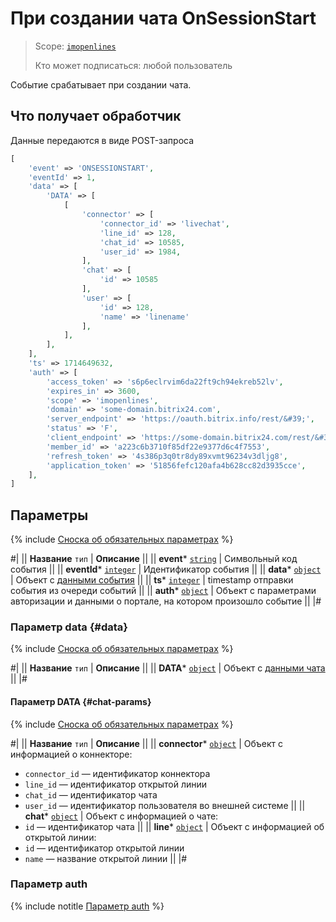 # При создании чата OnSessionStart

> Scope: [`imopenlines`](../../../scopes/permissions.md) 
>
> Кто может подписаться: любой пользователь

Событие срабатывает при создании чата.

## Что получает обработчик

Данные передаются в виде POST-запроса

```php
[
    'event' => 'ONSESSIONSTART',
    'eventId' => 1,
    'data' => [
        'DATA' => [
            [
                'connector' => [
                    'connector_id' => 'livechat',
                    'line_id' => 128,
                    'chat_id' => 10585,
                    'user_id' => 1984,
                ],
                'chat' => [
                    'id' => 10585
                ],
                'user' => [
                    'id' => 128,
                    'name' => 'linename'
                ],
            ],
        ],
    ],
    'ts' => 1714649632,
    'auth' => [
        'access_token' => 's6p6eclrvim6da22ft9ch94ekreb52lv',
        'expires_in' => 3600,
        'scope' => 'imopenlines',
        'domain' => 'some-domain.bitrix24.com',
        'server_endpoint' => 'https://oauth.bitrix.info/rest/&#39;',
        'status' => 'F',
        'client_endpoint' => 'https://some-domain.bitrix24.com/rest/&#39;',
        'member_id' => 'a223c6b3710f85df22e9377d6c4f7553',
        'refresh_token' => '4s386p3q0tr8dy89xvmt96234v3dljg8',
        'application_token' => '51856fefc120afa4b628cc82d3935cce',
    ],
]
```

## Параметры

{% include [Сноска об обязательных параметрах](../../../../_includes/required.md) %}

#|
|| **Название**
`тип` | **Описание** ||
|| **event***
[`string`](../../../data-types.md) | Символьный код события ||
|| **eventId***
[`integer`](../../../data-types.md) | Идентификатор события ||
|| **data***
[`object`](../../../data-types.md) | Объект с [данными события](#data) ||
|| **ts***
[`integer`](../../../data-types.md) | timestamp отправки события из очереди событий ||
|| **auth***
[`object`](../../../data-types.md) | Объект с параметрами авторизации и данными о портале, на котором произошло событие ||
|#

### Параметр data {#data}

{% include [Сноска об обязательных параметрах](../../../../_includes/required.md) %}

#|
|| **Название**
`тип` | **Описание** ||
|| **DATA***
[`object`](../../../data-types.md) | Объект с [данными чата](#chat-params) ||
|#

#### Параметр DATA {#chat-params}

{% include [Сноска об обязательных параметрах](../../../../_includes/required.md) %}

#|
|| **Название**
`тип` | **Описание** ||
|| **connector***
[`object`](../../../data-types.md) | Объект с информацией о коннекторе:
- `connector_id` — идентификатор коннектора
- `line_id` — идентификатор открытой линии
- `chat_id` — идентификатор чата
- `user_id` — идентификатор пользователя во внешней системе
||
|| **chat***
[`object`](../../../data-types.md) | Объект с информацией о чате:
- `id` — идентификатор чата ||
|| **line***
[`object`](../../../data-types.md) | Объект с информацией об открытой линии:
- `id` — идентификатор открытой линии
- `name` — название открытой линии ||
|#

### Параметр auth

{% include notitle [Параметр auth](../../../../_includes/auth-params-in-events.md) %}
